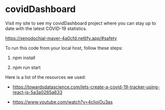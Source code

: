 # covidDashboard

Visit my site to see my covidDashboard project where you can stay up to date with the latest COVID-19 statistics.

https://xenodochial-mayer-4a0cfd.netlify.app/#safety 


To run this code from your local host, follow these steps:

1. npm install

2. npm run start


Here is a list of the resources we used:

- https://towardsdatascience.com/lets-create-a-covid-19-tracker-using-react-js-5a3a0265a633

- https://www.youtube.com/watch?v=4cliojOu3as
